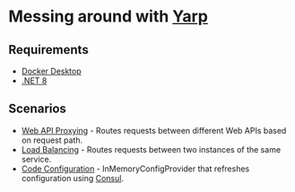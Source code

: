 # Messing around with [Yarp](https://github.com/microsoft/reverse-proxy)

## Requirements
- [Docker Desktop](https://www.docker.com/products/docker-desktop/)
- [.NET 8](https://get.dot.net)


## Scenarios
- [Web API Proxying](src/ApiProxySamples) - Routes requests between different Web APIs based on request path.
- [Load Balancing](src/LoadBalancingProxySamples) - Routes requests between two instances of the same service.
- [Code Configuration](src/CodeConfigSample) -  InMemoryConfigProvider that refreshes configuration using [Consul](https://www.consul.io).
